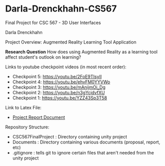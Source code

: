 # Darla-Drenckhahn-CS567

Final Project for CSC 567 - 3D User Interfaces

Darla Drenckhahn

Project Overview: Augmented Reality Learning Tool Application

**Research Question** How does using Augmented Reality as a learning tool affect student's outlook on learning?

Links to youtube checkpoint videos (in most recent order):
- Checkpoint 5: https://youtu.be/2FoE9TIsyII
- Checkpoint 4: https://youtu.be/ehvFM0YYVWo
- Checkpoint 3: https://youtu.be/mAnijmOi_Dg
- Checkpoint 2: https://youtu.be/n3gYcjdvfXU
- Checkpoint 1: https://youtu.be/YZZ43Sp3T58

Link to Latex File:
- [Project Report Document](Documents/InteractiveARLearningTool.pdf)

Repository Structure:
- CSC567FinalProject : Directory containing unity project
- Documents : Directory containing various documents (proposal, report, etc)
- .gitignore : tells git to ignore certain files that aren't needed from the unity project
